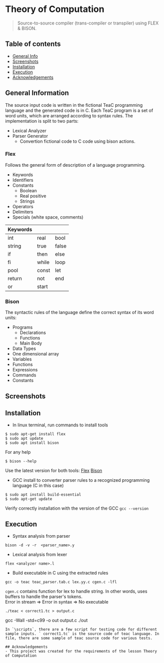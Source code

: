 # Theory of Computation
> Source-to-source compiler (trans-compiler or transpiler) using FLEX & BISON.
## Table of contents
* [General Info](#general-information)
* [Screenshots](#screenshots)
* [Installation](#installation)
* [Execution](#exec)
* [Acknowledgements](#acknowledgements)

## General Information
The source input code is written in the fictional TeaC programming language and the generated code
is in C. Each TeaC program is a set of word units, which are arranged according to syntax rules.
The implementation is split to two parts:
* Lexical Analyzer
* Parser Generator
  * Convertion fictional code to C code using bison actions.   

### Flex
Follows the general form of description of a language programming.
* Keywords
* Identifiers
* Constants
    * Boolean
    * Real positive
    * Strings
* Operators
* Delimiters
* Specials (white space, comments)


| Keywords |     |  |
| ------------- | ------------- | ------------  |
| int  | real  | bool  |
| string  | true| false  |
| if  | then  | else  |
| fi  | while  | loop |
| pool  | const  | let  |
| return  | not  | end  |
| or  | start  |   |

### Bison
The syntactic rules of the language define the correct syntax of its word units:
* Programs
    * Declarations
    * Functions
    * Main Body 
* Data Types
* One dimensional array
* Variables
* Functions
* Expressions
* Commands
* Constants



## Screenshots

## Installation
* In linux terminal, run commands to install tools
```
$ sudo apt-get install flex
$ sudo apt update
$ sudo apt install bison
```


For any help 
```
$ bison --help
```
Use the latest version for both tools: 
[Flex](https://github.com/westes/flex) <t>
[Bison](https://github.com/akimd/bison)

* GCC install to converter parser rules to a recognized programming language (C in this case)
```
$ sudo apt install build-essential
$ sudo apt-get update
```
Verify correctly installation with the version of the GCC
```gcc --version```

## Execution
* Syntax analysis from parser
```
bison -d -v -r  <parser_name>.y
```
* Lexical analysis from lexer
```
flex <analyzer name>.l
```
* Build executable in C using the extracted rules
```
gcc -o teac teac_parser.tab.c lex.yy.c cgen.c -lfl
```
```cgen.c``` contains function for lex to handle string. In other words, uses buffers to handle the parser's tokens. <br>
Error in stream => Error in syntax => No executable 


```
./teac < correct1.tc > output.c
 ```

gcc -Wall -std=c99 -o out output.c
./out
```
In `\scripts`, there are a few script for testing code for different sample inputs. ` correct1.tc` is the source code of teac language. In file, there are some sample of teac source code for various tests.

## Acknowledgements
- This project was created for the requirements of the lesson Theory of Computation

